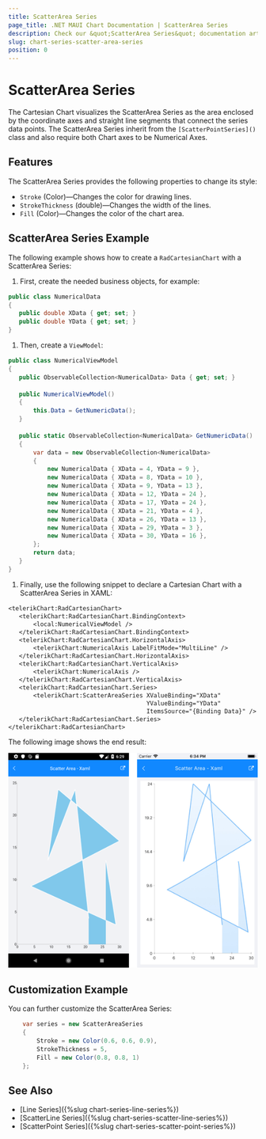 ```yaml
---
title: ScatterArea Series
page_title: .NET MAUI Chart Documentation | ScatterArea Series
description: Check our &quot;ScatterArea Series&quot; documentation article for Telerik Chart for .NET MAUI
slug: chart-series-scatter-area-series
position: 0
---
```


# ScatterArea Series

The Cartesian Chart visualizes the ScatterArea Series as the area enclosed by the coordinate axes and straight line segments that connect the series data points. The ScatterArea Series inherit from the `[ScatterPointSeries]()` class and also require both Chart axes to be Numerical Axes.

## Features

The ScatterArea Series provides the following properties to change its style:

- `Stroke` (Color)&mdash;Changes the color for drawing lines.
- `StrokeThickness` (double)&mdash;Changes the width of the lines.
- `Fill` (Color)&mdash;Changes the color of the chart area.

## ScatterArea Series Example

The following example shows how to create a `RadCartesianChart` with a ScatterArea Series:

1. First, create the needed business objects, for example:

 ```C#
public class NumericalData
{
    public double XData { get; set; }
    public double YData { get; set; }
}
 ```

1. Then, create a `ViewModel`:

 ```C#
public class NumericalViewModel
{
    public ObservableCollection<NumericalData> Data { get; set; }

    public NumericalViewModel()
    {
        this.Data = GetNumericData();
    }

    public static ObservableCollection<NumericalData> GetNumericData()
    {
        var data = new ObservableCollection<NumericalData>
        {
            new NumericalData { XData = 4, YData = 9 },
            new NumericalData { XData = 8, YData = 10 },
            new NumericalData { XData = 9, YData = 13 },
            new NumericalData { XData = 12, YData = 24 },
            new NumericalData { XData = 17, YData = 24 },
            new NumericalData { XData = 21, YData = 4 },
            new NumericalData { XData = 26, YData = 13 },
            new NumericalData { XData = 29, YData = 3 },
            new NumericalData { XData = 30, YData = 16 },
        };
        return data;
    }
}
 ```

1. Finally, use the following snippet to declare a Cartesian Chart with a ScatterArea Series in XAML:

 ```XAML
<telerikChart:RadCartesianChart>
    <telerikChart:RadCartesianChart.BindingContext>
        <local:NumericalViewModel />
    </telerikChart:RadCartesianChart.BindingContext>
    <telerikChart:RadCartesianChart.HorizontalAxis>
        <telerikChart:NumericalAxis LabelFitMode="MultiLine" />
    </telerikChart:RadCartesianChart.HorizontalAxis>
    <telerikChart:RadCartesianChart.VerticalAxis>
        <telerikChart:NumericalAxis />
    </telerikChart:RadCartesianChart.VerticalAxis>
    <telerikChart:RadCartesianChart.Series>
        <telerikChart:ScatterAreaSeries XValueBinding="XData"
                                        YValueBinding="YData"
                                        ItemsSource="{Binding Data}" />
    </telerikChart:RadCartesianChart.Series>
</telerikChart:RadCartesianChart>
 ```

The following image shows the end result:

![Basic ScatterAreaSeries](images/cartesian-scatter-area-series-basic-example.png)

## Customization Example

You can further customize the ScatterArea Series:

```C#
	var series = new ScatterAreaSeries
	{
		Stroke = new Color(0.6, 0.6, 0.9),
		StrokeThickness = 5,
		Fill = new Color(0.8, 0.8, 1)
	};
```

## See Also

- [Line Series]({%slug chart-series-line-series%})
- [ScatterLine Series]({%slug chart-series-scatter-line-series%})
- [ScatterPoint Series]({%slug chart-series-scatter-point-series%})

